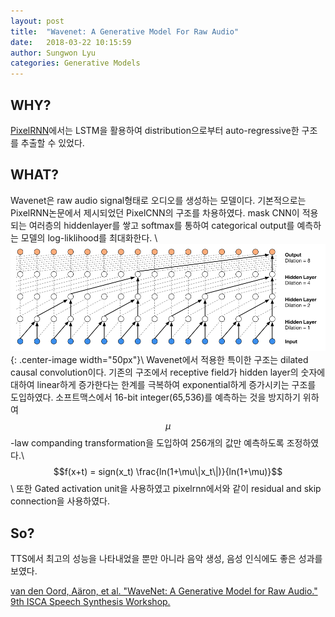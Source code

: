 ```yaml
---
layout: post
title:  "Wavenet: A Generative Model For Raw Audio"
date:   2018-03-22 10:15:59
author: Sungwon Lyu
categories: Generative Models
---
```


## WHY? 
[PixelRNN](https://lyusungwon.github.io/dl/2018/03/21/pixelrnn.html)에서는 LSTM을 활용하여 distribution으로부터 auto-regressive한 구조를 추출할 수 있었다. 

## WHAT?
Wavenet은 raw audio signal형태로 오디오를 생성하는 모델이다. 기본적으로는 PixelRNN논문에서 제시되었던 PixelCNN의 구조를 차용하였다. mask CNN이 적용되는 여러층의 hiddenlayer를 쌓고 softmax를 통하여 categorical output를 예측하는 모델의 log-liklihood를 최대화한다. \\
![image](/assets/images/wavenet.png){: .center-image width="50px"}\\
Wavenet에서 적용한 특이한 구조는 dilated causal convolution이다. 기존의 구조에서 receptive field가 hidden layer의 숫자에 대하여 linear하게 증가한다는 한계를 극복하여 exponential하게 증가시키는 구조를 도입하였다. 소프트맥스에서 16-bit integer(65,536)를 예측하는 것을 방지하기 위하여 $$\mu$$-law companding transformation을 도입하여 256개의 값만 예측하도록 조정하였다.\\
$$f(x+t) = sign(x_t) \frac{ln(1+\mu\|x_t\|)}{ln(1+\mu)}$$\\
또한 Gated activation unit을 사용하였고 pixelrnn에서와 같이 residual and skip connection을 사용하였다. 

## So?
TTS에서 최고의 성능을 나타내었을 뿐만 아니라 음악 생성, 음성 인식에도 좋은 성과를 보였다.

[van den Oord, Aäron, et al. "WaveNet: A Generative Model for Raw Audio." 9th ISCA Speech Synthesis Workshop.](https://arxiv.org/abs/1609.03499)